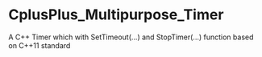 # CplusPlus_Multipurpose_Timer
A C++ Timer which with SetTimeout(...) and StopTimer(...) function based on C++11 standard
